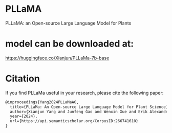 # PLLaMA
PLLaMA: an Open-source Large Language Model for Plants

# model can be downloaded at:
https://huggingface.co/Xianjun/PLLaMa-7b-base


# Citation
If you find PLLaMa useful in your research, please cite the following paper:

```latex
@inproceedings{Yang2024PLLaMaAO,
  title={PLLaMa: An Open-source Large Language Model for Plant Science},
  author={Xianjun Yang and Junfeng Gao and Wenxin Xue and Erik Alexandersson},
  year={2024},
  url={https://api.semanticscholar.org/CorpusID:266741610}
}
```
